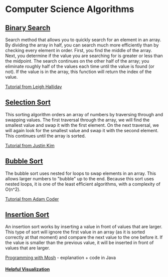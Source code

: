 # Computer Science Algorithms

## [Binary Search](https://github.com/ksdevinney/musical-train/blob/main/binary-search.js)

Search method that allows you to quickly search for an element in an array. By dividing the array in half, you can search much more efficiently than by checking every element in order. First, you find the middle of the array. Next, you determine if the value you are searching for is greater or less than the midpoint. The search continues on the other half of the array; you eliminate roughly half of the values each time until the value is found (or not). If the value is in the array, this function will return the index of the value.

[Tutorial from Leigh Halliday](https://www.youtube.com/watch?v=7lGiPItOVCM)

## [Selection Sort](https://github.com/ksdevinney/musical-train/blob/main/selection-sort.js)

This sorting algorithm orders an array of numbers by traversing through and swapping values. The first traversal through the array, we will find the smallest value and swap it with the first element. On the next traversal, we will again look for the smallest value and swap it with the second element. This continues until the array is sorted.

[Tutorial from Justin Kim](https://www.youtube.com/watch?v=9jwm_9lOHu0)

## [Bubble Sort](https://github.com/ksdevinney/musical-train/blob/main/bubble-sort.js)

The bubble sort uses nested for loops to swap elements in an array. This allows larger numbers to "bubble" up to the end. Because this sort uses nested loops, it is one of the least efficient algorithms, with a complexity of O(n^2). 

[Tutorial from Adam Coder](https://www.youtube.com/watch?v=CIomaG_PDvM)

## [Insertion Sort](https://github.com/ksdevinney/musical-train/blob/main/insertion-sort.js)

An insertion sort works by inserting a value in front of values that are larger. This type of sort will ignore the first value in an array (as it is sorted correctly at that moment) and compare the next value to the one before it. If the value is smaller than the previous value, it will be inserted in front of values that are larger. 

[Programming with Mosh](https://www.youtube.com/watch?v=nKzEJWbkPbQ) - explanation + code in Java

#### [Helpful Visualization](https://www.cs.usfca.edu/~galles/visualization/ComparisonSort.html)
